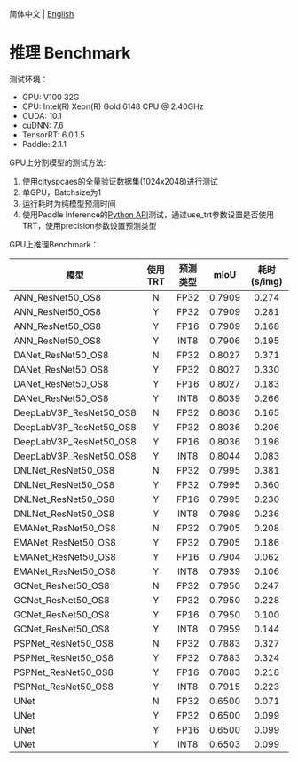 简体中文 | [English](infer_benchmark.md)
# 推理 Benchmark

测试环境：
* GPU: V100 32G
* CPU: Intel(R) Xeon(R) Gold 6148 CPU @ 2.40GHz
* CUDA: 10.1
* cuDNN: 7.6
* TensorRT: 6.0.1.5
* Paddle: 2.1.1


GPU上分割模型的测试方法:
1. 使用cityspcaes的全量验证数据集(1024x2048)进行测试
2. 单GPU，Batchsize为1
3. 运行耗时为纯模型预测时间
4. 使用Paddle Inference的[Python API](./python_inference.md)测试，通过use_trt参数设置是否使用TRT，使用precision参数设置预测类型

GPU上推理Benchmark：

|       模型                |  使用TRT   |   预测类型  |  mIoU  |   耗时(s/img)   |
|        -                 |   :-:      |   :-:     |   :-:   |   :-:           |
| ANN_ResNet50_OS8         |   N        |    FP32    |  0.7909  |  0.274  |  
| ANN_ResNet50_OS8         |   Y        |    FP32    |  0.7909  |  0.281  |
| ANN_ResNet50_OS8         |   Y        |    FP16    |  0.7909  |  0.168  |
| ANN_ResNet50_OS8         |   Y        |    INT8    |  0.7906  |  0.195  |
| DANet_ResNet50_OS8         |   N        |    FP32    |  0.8027  |  0.371  |  
| DANet_ResNet50_OS8         |   Y        |    FP32    |  0.8027  |  0.330  |
| DANet_ResNet50_OS8         |   Y        |    FP16    |  0.8027  |  0.183  |
| DANet_ResNet50_OS8         |   Y        |    INT8    |  0.8039  |  0.266  |
| DeepLabV3P_ResNet50_OS8         |   N        |    FP32    |  0.8036  | 0.165  |  
| DeepLabV3P_ResNet50_OS8         |   Y        |    FP32    |  0.8036  | 0.206  |
| DeepLabV3P_ResNet50_OS8         |   Y        |    FP16    |  0.8036  | 0.196  |
| DeepLabV3P_ResNet50_OS8         |   Y        |    INT8    |  0.8044  | 0.083  |
| DNLNet_ResNet50_OS8         |   N        |    FP32    |  0.7995  |  0.381  |  
| DNLNet_ResNet50_OS8         |   Y        |    FP32    |  0.7995  |  0.360  |
| DNLNet_ResNet50_OS8         |   Y        |    FP16    |  0.7995  |  0.230  |
| DNLNet_ResNet50_OS8         |   Y        |    INT8    |  0.7989  |  0.236  |
| EMANet_ResNet50_OS8         |   N        |    FP32    |  0.7905  |  0.208  |  
| EMANet_ResNet50_OS8         |   Y        |    FP32    |  0.7905  |  0.186  |
| EMANet_ResNet50_OS8         |   Y        |    FP16    |  0.7904  |  0.062  |
| EMANet_ResNet50_OS8         |   Y        |    INT8    |  0.7939  |  0.106  |
| GCNet_ResNet50_OS8         |   N        |    FP32    |  0.7950  |  0.247  |  
| GCNet_ResNet50_OS8         |   Y        |    FP32    |  0.7950  |  0.228  |
| GCNet_ResNet50_OS8         |   Y        |    FP16    |  0.7950  |  0.100  |
| GCNet_ResNet50_OS8         |   Y        |    INT8    |  0.7959  |  0.144  |
| PSPNet_ResNet50_OS8         |   N        |    FP32    |  0.7883 | 0.327  |
| PSPNet_ResNet50_OS8         |   Y        |    FP32    |  0.7883 | 0.324  |
| PSPNet_ResNet50_OS8         |   Y        |    FP16    |  0.7883 | 0.218  |
| PSPNet_ResNet50_OS8         |   Y        |    INT8    |  0.7915 | 0.223  |
| UNet         |   N        |    FP32    |  0.6500  |  0.071  |  
| UNet         |   Y        |    FP32    |  0.6500  |  0.099  |
| UNet         |   Y        |    FP16    |  0.6500  |  0.099  |
| UNet         |   Y        |    INT8    |  0.6503  |  0.099  |
